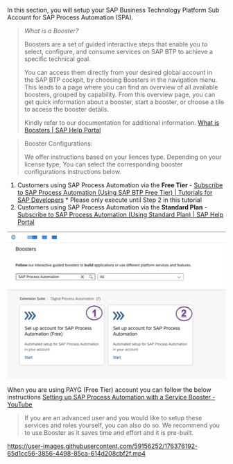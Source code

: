 In this section, you will setup your SAP Business Technology Platform Sub Account for SAP Process Automation (SPA).

>*What is a Booster?*
>
>Boosters are a set of guided interactive steps that enable you to select, configure, and consume services on SAP BTP to achieve a specific technical goal.
> 
>You can access them directly from your desired global account in the SAP BTP cockpit, by choosing Boosters in the navigation menu. This leads to a page where you can find an overview of all available boosters, grouped by capability. From this overview page, you can get quick information about a booster, start a booster, or choose a tile to access the booster details.
>
>Kindly refer to our documentation for additional information.
>[What is Boosters | SAP Help Portal](https://help.sap.com/docs/BTP/65de2977205c403bbc107264b8eccf4b/fb1b56148f834749a2bf51127421610b.html?locale=en-US)
>
> 


> Booster Configurations: 
> 
> We offer instructions based on your liences type. Depending on your license type, You can select the corresponding booster configurations instructions below. 
> 
1. Customers using SAP Process Automation via the **Free Tier** - [Subscribe to SAP Process Automation (Using SAP BTP Free Tier) | Tutorials for SAP Developers](https://developers.sap.com/tutorials/spa-subscribe-booster.html) * Please only execute until Step 2 in this tutorial
2. Customers using SAP Process Automation via the **Standard Plan** - [Subscribe to SAP Process Automation (Using Standard Plan) | SAP Help Portal](https://help.sap.com/docs/PROCESS_AUTOMATION/a331c4ef0a9d48a89c779fd449c022e7/089a5d6f47b344e8b370460098980b9b.html?locale=en-US) 

![Process Autmation Booster Screen!](../99_Images/BoosterConfiguration.png)

When you are using PAYG (Free Tier) account you can follow the below instructions
[Setting up SAP Process Automation with a Service Booster - YouTube](https://www.youtube.com/watch?v=pBTcweuVf5E)

>If you are an advanced user and you would like to setup these services and roles yourself, you can also do so. We recommend you to use Booster as it saves time and effort and it is pre-built.




https://user-images.githubusercontent.com/59156252/176376192-65d1cc56-3856-4498-85ca-614d208cbf2f.mp4

